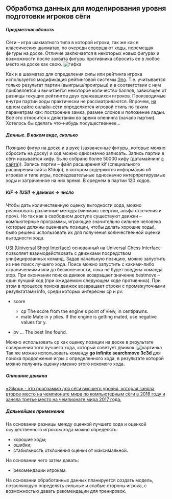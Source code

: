 ## Обработка данных для моделирования уровня подготовки игроков сёги
##### Предметная область
Сёги – игра шахматного типа в которой игроки, так же как в классических шахматах, по очереди совершают ходы, перемещая фигуры на доске. Отличие заключается в некоторых новых фигурах и возможности после захвата фигуры противника сбросить ее в любое место на доске как свою.
![гифка]()

Как и в шахматах для определения силы или рейтинга игрока используется модификация рейтинговой системы [Эло](https://ru.wikipedia.org/wiki/%D0%A0%D0%B5%D0%B9%D1%82%D0%B8%D0%BD%D0%B3_%D0%AD%D0%BB%D0%BE). Т.е. учитывается только результат партии (выигрыш/проигрыш) и в соответствии с ним прибавляется и вычитается некоторое количество баллов, зависящее от разницы текущих рейтингов двух сражавшихся игроков. Производимые внутри партии ходы практически не рассматриваются. Впрочем, [на одном сайте онлайн-сёги](https://system.81dojo.com/en/players/show/cranco) определяется игровой стиль по таким параметрам как: построение замка, размен слонов и положение ладьи. Всё это относится к действиям во время опенинга (начало партии).
Хотелось бы сделать что-нибудь посущественнее…

##### Данные. В каком виде, сколько
Позицию фигур на доске и в руке (захваченные фигуры, которые можно сбросить на доску) и ход можно однозначно записать. Запись партии в сёги называется кифу.
Было собрано более 50000 кифу (датамайнинг [с сайта](https://system.81dojo.com/))). Запись партии – файл расширения kif (специального расширения сайта 81dojo), в котором содержится информация об игроках и типе игры, последовательные однозначно интерпретируемые ходы и затраченное на них время. В среднем в партии 120 ходов.

##### KIF -> (USI) -> движок -> число
Чтобы дать количественную оценку выгодности хода, можно реализовать различные методы (минмакс свертки, альфа отсечения и проч). Но так как в свободном доступе существуют движки – компьютерные программы, играющие значительно сильнее человека (которые должны оценивать позиции, чтобы делать хорошие ходы), было решено использовать их для получения количественной оценки выгодности хода.
 
[USI (Universal Shogi Interface)](http://hgm.nubati.net/usi.html) основанный на Universal Chess Interface позволяет взаимодействовать с движками посредством унифицированных команд. Задав начальную позицию, можно запустить из нее поиск лучшего хода. Поиск можно запустить с какими-либо ограничениями или до бесконечности, пока не будет введена команда stop. При окончании поиска движок возвращает значение bestmove – один лучший ход (при ожидаемом следующем ходе противника). При этом в процессе поиска движок возвращает строки с промежуточными результатами info, среди которых интересны cp и pv:
*	score 
    *	cp
The score from the engine's point of view, in centipawns.
    *	mate
Mate in y plies. If the engine is getting mated, use negative values for y.

*	pv <move1> ... <movei>
The best line found.

Можно использовать cp как оценку позиции на доске в результате совершения того лучшего хода, который советует движок.
![картинка]()
Так же можно использовать команду **go infinite searchmove 3c3d** для поиска продолжения игры с определенного хода, в результате которой можно получить оценку именно этого искомого хода.

##### Описание движка
[«Gikou» - это программа для сёги высшего уровня, которая заняла второе место на чемпионате мира по компьютерным сёги в 2016 году и заняла третье место на чемпионате мира 2017 года.](https://github.com/gikou-official/Gikou)


##### Дальнейшее применение
На основании разницы между оценкой лучшего хода и оценкой осущественного игроком хода можно определять:
* хорошие ходы;
* ошибки;
* стабильность отклонения оценки от максимальной.

На основании чего затем давать:
* рекомендации игрокам.

На основании обработанных данных планируется создать модель, позволяющую  определять сильные и слабые стороны игрока, с возможностью давать рекомендации для тренировок.
